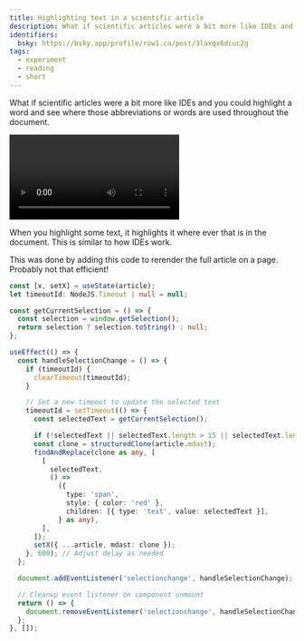 ```yaml
---
title: Highlighting text in a scientific article
description: What if scientific articles were a bit more like IDEs and you could highlight a word and see where those abbreviations or words are used throughout the document.
identifiers:
  bsky: https://bsky.app/profile/row1.ca/post/3laxqx6dcuc2g
tags:
  - experiment
  - reading
  - short
---
```


What if scientific articles were a bit more like IDEs and you could highlight a word and see where those abbreviations or words are used throughout the document.

![](./images/highlight-text.mp4)

When you highlight some text, it highlights it where ever that is in the document. This is similar to how IDEs work.

This was done by adding this code to rerender the full article on a page. Probably not that efficient!

```typescript
const [x, setX] = useState(article);
let timeoutId: NodeJS.Timeout | null = null;

const getCurrentSelection = () => {
  const selection = window.getSelection();
  return selection ? selection.toString() : null;
};

useEffect(() => {
  const handleSelectionChange = () => {
    if (timeoutId) {
      clearTimeout(timeoutId);
    }

    // Set a new timeout to update the selected text
    timeoutId = setTimeout(() => {
      const selectedText = getCurrentSelection();

      if (!selectedText || selectedText.length > 15 || selectedText.length < 2) return;
      const clone = structuredClone(article.mdast);
      findAndReplace(clone as any, [
        [
          selectedText,
          () =>
            ({
              type: 'span',
              style: { color: 'red' },
              children: [{ type: 'text', value: selectedText }],
            } as any),
        ],
      ]);
      setX({ ...article, mdast: clone });
    }, 600); // Adjust delay as needed
  };

  document.addEventListener('selectionchange', handleSelectionChange);

  // Cleanup event listener on component unmount
  return () => {
    document.removeEventListener('selectionchange', handleSelectionChange);
  };
}, []);
```
